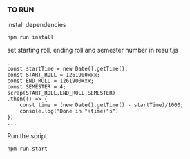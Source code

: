 ### TO RUN
install dependencies
```
npm run install
```

set starting roll, ending roll and semester number in result.js
```
...
const startTime = new Date().getTime();
const START_ROLL = 1261900xxx;
const END_ROLL = 1261900xxx;
const SEMESTER = 4;
scrap(START_ROLL,END_ROLL,SEMESTER)
.then(() => {
    const time = (new Date().getTime() - startTime)/1000;
    console.log("Done in "+time+"s")
})
...
```

Run the script
```
npm run start
```
